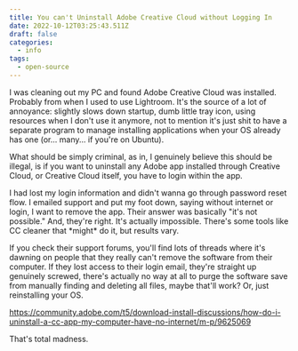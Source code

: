 ```yaml
---
title: You can't Uninstall Adobe Creative Cloud without Logging In
date: 2022-10-12T03:25:43.511Z
draft: false
categories:
  - info
tags:
  - open-source
---
```

I was cleaning out my PC and found Adobe Creative Cloud was installed. Probably from when I used to use Lightroom. It's the source of a lot of annoyance: slightly slows down startup, dumb little tray icon, using resources when I don't use it anymore, not to mention it's just shit to have a separate program to manage installing applications when your OS already has one (or... many... if you're on Ubuntu). 

What should be simply criminal, as in, I genuinely believe this should be illegal, is if you want to uninstall any Adobe app installed through Creative Cloud, or Creative Cloud itself, you have to login within the app. 

I had lost my login information and didn't wanna go through password reset flow. I emailed support and put my foot down, saying without internet or login, I want to remove the app. Their answer was basically "it's not possible." And, they're right. It's actually impossible. There's some tools like CC cleaner that \*might\* do it, but results vary. 

If you check their support forums, you'll find lots of threads where it's dawning on people that they really can't remove the software from their computer. If they lost access to their login email, they're straight up genuinely screwed, there's actually no way at all to purge the software save from manually finding and deleting all files, maybe that'll work? Or, just reinstalling your OS. 

https://community.adobe.com/t5/download-install-discussions/how-do-i-uninstall-a-cc-app-my-computer-have-no-internet/m-p/9625069

That's total madness.